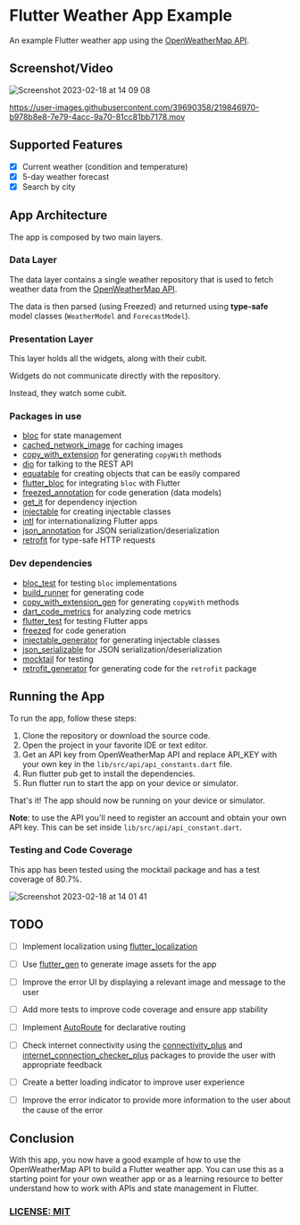 # Flutter Weather App Example

An example Flutter weather app using the [OpenWeatherMap API](https://openweathermap.org/api).

## Screenshot/Video
![Screenshot 2023-02-18 at 14 09 08](https://user-images.githubusercontent.com/39690358/219846859-36299695-2660-4e75-b895-0fbfab27453d.png)

https://user-images.githubusercontent.com/39690358/219846970-b978b8e8-7e79-4acc-9a70-81cc81bb7178.mov


## Supported Features

- [x] Current weather (condition and temperature)
- [x] 5-day weather forecast
- [x] Search by city

## App Architecture

The app is composed by two main layers.

### Data Layer

The data layer contains a single weather repository that is used to fetch weather data from the [OpenWeatherMap API](https://openweathermap.org/api).

The data is then parsed (using Freezed) and returned using **type-safe** model classes (`WeatherModel` and `ForecastModel`).

### Presentation Layer

This layer holds all the widgets, along with their cubit.

Widgets do not communicate directly with the repository.

Instead, they watch some cubit.

### Packages in use

- [bloc](https://pub.dev/packages/bloc) for state management
- [cached_network_image](https://pub.dev/packages/cached_network_image) for caching images
- [copy_with_extension](https://pub.dev/packages/copy_with_extension) for generating `copyWith` methods
- [dio](https://pub.dev/packages/dio) for talking to the REST API
- [equatable](https://pub.dev/packages/equatable) for creating objects that can be easily compared
- [flutter_bloc](https://pub.dev/packages/flutter_bloc) for integrating `bloc` with Flutter
- [freezed_annotation](https://pub.dev/packages/freezed_annotation) for code generation (data models)
- [get_it](https://pub.dev/packages/get_it) for dependency injection
- [injectable](https://pub.dev/packages/injectable) for creating injectable classes
- [intl](https://pub.dev/packages/intl) for internationalizing Flutter apps
- [json_annotation](https://pub.dev/packages/json_annotation) for JSON serialization/deserialization
- [retrofit](https://pub.dev/packages/retrofit) for type-safe HTTP requests

### Dev dependencies

- [bloc_test](https://pub.dev/packages/bloc_test) for testing `bloc` implementations
- [build_runner](https://pub.dev/packages/build_runner) for generating code
- [copy_with_extension_gen](https://pub.dev/packages/copy_with_extension_gen) for generating `copyWith` methods
- [dart_code_metrics](https://pub.dev/packages/dart_code_metrics) for analyzing code metrics
- [flutter_test](https://flutter.dev/docs/testing) for testing Flutter apps
- [freezed](https://pub.dev/packages/freezed) for code generation
- [injectable_generator](https://pub.dev/packages/injectable_generator) for generating injectable classes
- [json_serializable](https://pub.dev/packages/json_serializable) for JSON serialization/deserialization
- [mocktail](https://pub.dev/packages/mocktail) for testing
- [retrofit_generator](https://pub.dev/packages/retrofit_generator) for generating code for the `retrofit` package

## Running the App
To run the app, follow these steps:

1. Clone the repository or download the source code.
2. Open the project in your favorite IDE or text editor.
3. Get an API key from OpenWeatherMap API and replace API_KEY with your own key in the `lib/src/api/api_constants.dart` file.
4. Run flutter pub get to install the dependencies.
5. Run flutter run to start the app on your device or simulator.

That's it! The app should now be running on your device or simulator.

**Note**: to use the API you'll need to register an account and obtain your own API key. This can be set inside `lib/src/api/api_constant.dart`.

### Testing and Code Coverage
This app has been tested using the mocktail package and has a test coverage of 80.7%.

![Screenshot 2023-02-18 at 14 01 41](https://user-images.githubusercontent.com/39690358/219846530-fc2996b8-59c5-4e81-9985-69cef2fe7b93.png)

## TODO

- [ ] Implement localization using [flutter_localization](https://flutter.dev/docs/development/accessibility-and-localization/internationalization)
- [ ] Use [flutter_gen](https://pub.dev/packages/flutter_gen) to generate image assets for the app
- [ ] Improve the error UI by displaying a relevant image and message to the user
- [ ] Add more tests to improve code coverage and ensure app stability
- [ ] Implement [AutoRoute](https://pub.dev/packages/auto_route) for declarative routing
- [ ] Check internet connectivity using the [connectivity_plus](https://pub.dev/packages/connectivity_plus) and [internet_connection_checker_plus](https://pub.dev/packages/internet_connection_checker_plus) packages to provide the user with appropriate feedback
- [ ] Create a better loading indicator to improve user experience
- [ ] Improve the error indicator to provide more information to the user about the cause of the error


## Conclusion
With this app, you now have a good example of how to use the OpenWeatherMap API to build a Flutter weather app. You can use this as a starting point for your own weather app or as a learning resource to better understand how to work with APIs and state management in Flutter.

### [LICENSE: MIT](LICENSE.md)
